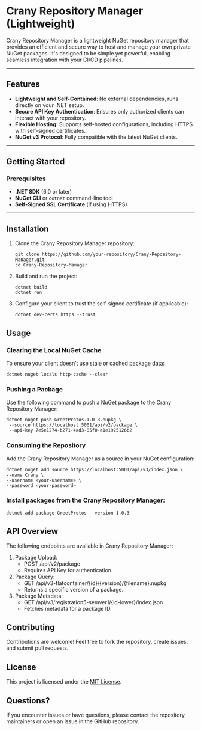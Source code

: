 # Crany Repository Manager (Lightweight)

Crany Repository Manager is a lightweight NuGet repository manager that provides an efficient and secure way to host and
manage your own private NuGet packages. It's designed to be simple yet powerful, enabling seamless integration with your
CI/CD pipelines.

---
## Features
- **Lightweight and Self-Contained**: No external dependencies, runs directly on your .NET setup.
- **Secure API Key Authentication**: Ensures only authorized clients can interact with your repository.
- **Flexible Hosting**: Supports self-hosted configurations, including HTTPS with self-signed certificates.
- **NuGet v3 Protocol**: Fully compatible with the latest NuGet clients.

---
## Getting Started
### Prerequisites

- **.NET SDK** (6.0 or later)
- **NuGet CLI** or `dotnet` command-line tool
- **Self-Signed SSL Certificate** (if using HTTPS)

---
## Installation

1. Clone the Crany Repository Manager repository:
   ```*bash*
   git clone https://github.com/your-repository/Crany-Repository-Manager.git
   cd Crany-Repository-Manager
   ```
2. Build and run the project:
   ```*bash*
   dotnet build
   dotnet run
   ```
3. Configure your client to trust the self-signed certificate (if applicable):
   ```*bash*
   dotnet dev-certs https --trust
   ```

## Usage

### Clearing the Local NuGet Cache

To ensure your client doesn’t use stale or cached package data:

   ```*bash*
   dotnet nuget locals http-cache --clear
   ```

### Pushing a Package

Use the following command to push a NuGet package to the Crany Repository Manager:

   ```*bash*
   dotnet nuget push GreetProtos.1.0.3.nupkg \
    --source https://localhost:5001/api/v2/package \
    --api-key 7e5e1274-b271-4ad3-85f0-a1e1925126b2
   ```   

### Consuming the Repository

Add the Crany Repository Manager as a source in your NuGet configuration:

   ```*bash*
   dotnet nuget add source https://localhost:5001/api/v3/index.json \
   --name Crany \
   --username <your-username> \
   --password <your-password>
   ```

### Install packages from the Crany Repository Manager:

   ```*bash*
   dotnet add package GreetProtos --version 1.0.3
   ```

## API Overview
The following endpoints are available in Crany Repository Manager:
1. Package Upload:
   * POST /api/v2/package
   * Requires API Key for authentication.
2. Package Query:
   * GET /api/v3-flatcontainer/{id}/{version}/{filename}.nupkg
   * Returns a specific version of a package.
3. Package Metadata:
   * GET /api/v3/registration5-semver1/{id-lower}/index.json
   * Fetches metadata for a package ID.

## Contributing
Contributions are welcome! Feel free to fork the repository, create issues, and submit pull requests.

## License
This project is licensed under the [MIT License](./LICENSE.MD).

## Questions?
If you encounter issues or have questions, please contact the repository maintainers or open an issue in the GitHub repository.
